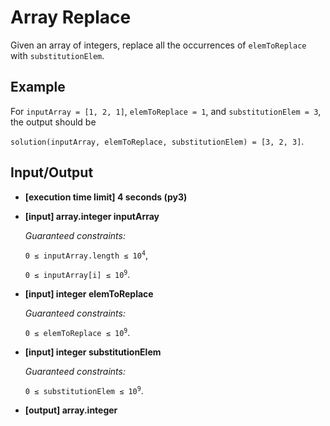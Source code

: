 # Array Replace

Given an array of integers, replace all the occurrences of `elemToReplace` with `substitutionElem`.

## Example

For `inputArray = [1, 2, 1]`, `elemToReplace = 1`, and `substitutionElem = 3`, the output should be

`solution(inputArray, elemToReplace, substitutionElem) = [3, 2, 3]`.

## Input/Output

- **[execution time limit] 4 seconds (py3)**

- **[input] array.integer inputArray**

	*Guaranteed constraints:*

	<code>0 ≤ inputArray.length ≤ 10<sup>4</sup></code>,

	<code>0 ≤ inputArray[i] ≤ 10<sup>9</sup></code>.

- **[input] integer elemToReplace**

	*Guaranteed constraints:*

	<code>0 ≤ elemToReplace ≤ 10<sup>9</sup></code>.

- **[input] integer substitutionElem**

	*Guaranteed constraints:*

	<code>0 ≤ substitutionElem ≤ 10<sup>9</sup></code>.

- **[output] array.integer**

